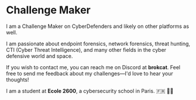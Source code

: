 # Challenge Maker

I am a Challenge Maker on CyberDefenders and likely on other platforms as well.

I am passionate about endpoint forensics, network forensics, threat hunting, CTI (Cyber Threat Intelligence), and many other fields in the cyber defensive world and space.

If you wish to contact me, you can reach me on Discord at **brokcat**. Feel free to send me feedback about my challenges—I'd love to hear your thoughts!

I am a student at **Ecole 2600**, a cybersecurity school in Paris. :fr: :pirate_flag: